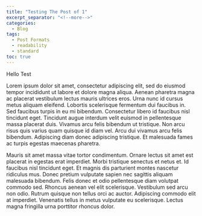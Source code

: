 ```yaml
---
title: "Testing The Post of 1"
excerpt_separator: "<!--more-->"
categories:
  - Blog
tags:
  - Post Formats
  - readability
  - standard
toc: true
---
```


Hello Test

Lorem ipsum dolor sit amet, consectetur adipiscing elit, sed do eiusmod tempor incididunt ut labore et dolore magna aliqua. Aenean pharetra magna ac placerat vestibulum lectus mauris ultrices eros. Urna nunc id cursus metus aliquam eleifend. Lobortis scelerisque fermentum dui faucibus in. Sed faucibus turpis in eu mi bibendum. Consectetur libero id faucibus nisl tincidunt eget. Tincidunt augue interdum velit euismod in pellentesque massa placerat duis. Vivamus arcu felis bibendum ut tristique. Non arcu risus quis varius quam quisque id diam vel. Arcu dui vivamus arcu felis bibendum. Adipiscing diam donec adipiscing tristique. Et malesuada fames ac turpis egestas maecenas pharetra.

Mauris sit amet massa vitae tortor condimentum. Ornare lectus sit amet est placerat in egestas erat imperdiet. Morbi tristique senectus et netus et. Id faucibus nisl tincidunt eget. Et magnis dis parturient montes nascetur ridiculus mus. Donec pretium vulputate sapien nec sagittis aliquam malesuada bibendum. Felis donec et odio pellentesque diam volutpat commodo sed. Rhoncus aenean vel elit scelerisque. Vestibulum sed arcu non odio. Rutrum quisque non tellus orci ac auctor. Adipiscing commodo elit at imperdiet. Venenatis tellus in metus vulputate eu scelerisque. Lectus magna fringilla urna porttitor rhoncus dolor.
